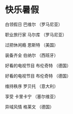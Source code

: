 # 快乐暑假

白领假日 巴维尔 （罗马尼亚）

职业旅行家 马尔库 （罗马尼亚）

过把休闲瘾 恩斯特 （美国）

装备齐全 伯纳尔 （西班牙）

好看的电视节目 布伦奇特 （德国）

好看的电视节目 布伦奇特 （德国）

维持秩序 罗贝托 （意大利）

享受 卡里卡宁 （塞尔维亚）

异域风情 格莱文 （德国）